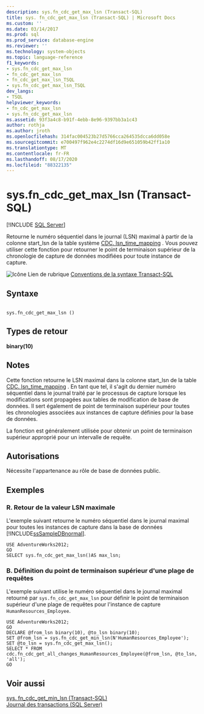 ```yaml
---
description: sys.fn_cdc_get_max_lsn (Transact-SQL)
title: sys. fn_cdc_get_max_lsn (Transact-SQL) | Microsoft Docs
ms.custom: ''
ms.date: 03/14/2017
ms.prod: sql
ms.prod_service: database-engine
ms.reviewer: ''
ms.technology: system-objects
ms.topic: language-reference
f1_keywords:
- sys.fn_cdc_get_max_lsn
- fn_cdc_get_max_lsn
- fn_cdc_get_max_lsn_TSQL
- sys.fn_cdc_get_max_lsn_TSQL
dev_langs:
- TSQL
helpviewer_keywords:
- fn_cdc_get_max_lsn
- sys.fn_cdc_get_max_lsn
ms.assetid: 93f3a4c8-b91f-4ebb-8e96-9397bb3a1c43
author: rothja
ms.author: jroth
ms.openlocfilehash: 314fac004523b27d5766cca264535dcca6dd058e
ms.sourcegitcommit: e700497f962e4c2274df16d9e651059b42ff1a10
ms.translationtype: MT
ms.contentlocale: fr-FR
ms.lasthandoff: 08/17/2020
ms.locfileid: "88322135"
---
```

# <a name="sysfn_cdc_get_max_lsn-transact-sql"></a>sys.fn_cdc_get_max_lsn (Transact-SQL)
[!INCLUDE [SQL Server](../../includes/applies-to-version/sqlserver.md)]

  Retourne le numéro séquentiel dans le journal (LSN) maximal à partir de la colonne start_lsn de la table système [CDC. lsn_time_mapping](../../relational-databases/system-tables/cdc-lsn-time-mapping-transact-sql.md) . Vous pouvez utiliser cette fonction pour retourner le point de terminaison supérieur de la chronologie de capture de données modifiées pour toute instance de capture.  
  
 ![Icône Lien de rubrique](../../database-engine/configure-windows/media/topic-link.gif "Icône du lien de rubrique") [Conventions de la syntaxe Transact-SQL](../../t-sql/language-elements/transact-sql-syntax-conventions-transact-sql.md)  
  
## <a name="syntax"></a>Syntaxe  
  
```  
  
sys.fn_cdc_get_max_lsn ()  
```  
  
## <a name="return-types"></a>Types de retour  
 **binary(10)**  
  
## <a name="remarks"></a>Notes  
 Cette fonction retourne le LSN maximal dans la colonne start_lsn de la table [CDC. lsn_time_mapping](../../relational-databases/system-tables/cdc-lsn-time-mapping-transact-sql.md) . En tant que tel, il s'agit du dernier numéro séquentiel dans le journal traité par le processus de capture lorsque les modifications sont propagées aux tables de modification de base de données. Il sert également de point de terminaison supérieur pour toutes les chronologies associées aux instances de capture définies pour la base de données.  
  
 La fonction est généralement utilisée pour obtenir un point de terminaison supérieur approprié pour un intervalle de requête.  
  
## <a name="permissions"></a>Autorisations  
 Nécessite l'appartenance au rôle de base de données public.  
  
## <a name="examples"></a>Exemples  
  
### <a name="a-returning-the-maximum-lsn-value"></a>R. Retour de la valeur LSN maximale  
 L'exemple suivant retourne le numéro séquentiel dans le journal maximal pour toutes les instances de capture dans la base de données [!INCLUDE[ssSampleDBnormal](../../includes/sssampledbnormal-md.md)].  
  
```  
USE AdventureWorks2012;  
GO  
SELECT sys.fn_cdc_get_max_lsn()AS max_lsn;  
```  
  
### <a name="b-setting-the-high-endpoint-of-a-query-range"></a>B. Définition du point de terminaison supérieur d'une plage de requêtes  
 L'exemple suivant utilise le numéro séquentiel dans le journal maximal retourné par `sys.fn_cdc_get_max_lsn` pour définir le point de terminaison supérieur d'une plage de requêtes pour l'instance de capture `HumanResources_Employee`.  
  
```  
USE AdventureWorks2012;  
GO  
DECLARE @from_lsn binary(10), @to_lsn binary(10);  
SET @from_lsn = sys.fn_cdc_get_min_lsn(N'HumanResources_Employee');  
SET @to_lsn = sys.fn_cdc_get_max_lsn();  
SELECT * FROM cdc.fn_cdc_get_all_changes_HumanResources_Employee(@from_lsn, @to_lsn, 'all');  
GO  
```  
  
## <a name="see-also"></a>Voir aussi  
 [sys. fn_cdc_get_min_lsn &#40;Transact-SQL&#41;](../../relational-databases/system-functions/sys-fn-cdc-get-min-lsn-transact-sql.md)   
 [Journal des transactions &#40;SQL Server&#41;](../../relational-databases/logs/the-transaction-log-sql-server.md)  
  
  
